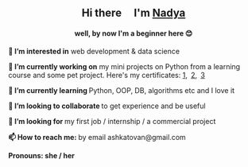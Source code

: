<h2 align="center">Hi there <img src="https://github.com/blackcater/blackcater/raw/main/images/Hi.gif" height="15"/> I'm <a href="https://github.com/nadyaash" target="_blank">Nadya</a></h2>
<h4 align="center">well, by now I'm a beginner here 😊</h4>


<p><b>👀 I’m interested in</b>
    web development & data science</p>
<p><b>🔭 I’m currently working on</b>
    my mini projects on Python from a learning course and some pet project. Here's my certificates: <a href='https://stepik.org/cert/1504541'>1</a>,&ensp;<a href='https://stepik.org/cert/1560095'>2</a>,&ensp;<a href='https://stepik.org/cert/1533077'>3</a>
<p><b>🌱 I’m currently learning </b>
    Python, OOP, DB, algorithms etc and I love it</p>
<p><b>👯 I’m looking to collaborate </b> 
    to get experience and be useful
<p><b>🔎 I’m looking for </b>
     my first job / internship / a commercial project</p>
<p><b>📫 How to reach me: </b> 
    by email ashkatovan@gmail.com</p>
<p><b>Pronouns: she / her</h6>


<!--
**nadyaash/nadyaash** is a ✨ _special_ ✨ repository because its `README.md` (this file) appears on your GitHub profile.
- ⚡ Fun fact: ...
-->
